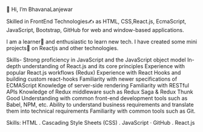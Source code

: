 👋 Hi, I’m  BhavanaLanjewar

Skilled in FrontEnd Technologies✍️ as HTML, CSS,React.js, EcmaScript, JavaScript, Bootstrap, GitHub for web and window-based applications.

I am a learner📝 and enthusiastic to learn new tech. I have created some mini projects💼 on Reactjs and other technologies.

Skills- Strong proficiency in JavaScript and the JavaScript object model In-depth understanding of React.js and its core principles Experience with popular React.js workflows (Redux) Experience with React Hooks and building custom react-hooks Familiarity with newer specifications of ECMAScript Knowledge of server-side rendering Familiarity with RESTful APIs Knowledge of Redux middleware such as Redux Saga & Redux Thunk Good Understanding with common front-end development tools such as Babel, NPM, etc. Ability to understand business requirements and translate them into technical requirements Familiarity with common tools such as Git.

Skills: HTML . Cascading Style Sheets (CSS) . JavaScript · GitHub . React.js  
